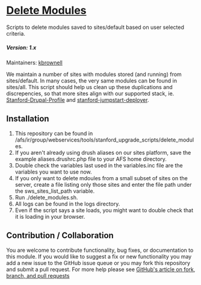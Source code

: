 # [Delete Modules](https://github.com/SU-SWS/stanford_upgrade_scripts/tree/master/delete_modules)
Scripts to delete modules saved to sites/default based on user selected criteria.
##### Version: 1.x

Maintainers: [kbrownell](https://github.com/kbrownell)

We maintain a number of sites with modules stored (and running) from sites/default.  In many cases, the very same modules can be found in sites/all.  This script should help us clean up these duplications and discrepencies, so that more sites align with our supported stack, ie. [Stanford-Drupal-Profile](https://github.com/SU-SWS/stanford-drupal-profile) and [stanford-jumpstart-deployer](https://github.com/SU-SWS/stanford-jumpstart-deployer).

Installation
---

1. This repository can be found in /afs/ir/group/webservices/tools/stanford_upgrade_scripts/delete_modules.
2. If you aren't already using drush aliases on our sites platform, save the example aliases.drushrc.php file to your AFS home directory.
3. Double check the variables last used in the variables.inc file are the variables you want to use now.
4. If you only want to delete mdoules from a small subset of sites on the server, create a file listing only those sites and enter the file path under the sws_sites_list_path variable.
5. Run ./delete_modules.sh.
6. All logs can be found in the logs directory.
7. Even if the script says a site loads, you might want to double check that it is loading in your browser.

Contribution / Collaboration
---

You are welcome to contribute functionality, bug fixes, or documentation to this module. If you would like to suggest a fix or new functionality you may add a new issue to the GitHub issue queue or you may fork this repository and submit a pull request. For more help please see [GitHub's article on fork, branch, and pull requests](https://help.github.com/articles/using-pull-requests)
